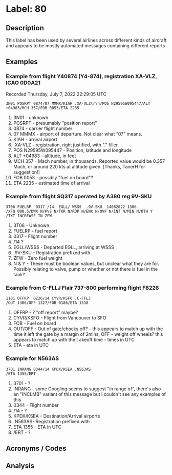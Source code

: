 # Label: 80

## Description

This label has been used by several airlines across different kinds of aircraft and appears to be mostly automated messages containing different reports

## Examples

### Example from flight Y40874 (Y4-874), registration XA-VLZ, ICAO 0D0A21
Recorded Thursday, July 7, 2022 22:29:05 UTC

```
3N01 POSRPT 0874/07 MMMX/KIAH .XA-VLZ\r\n/POS N29595W095447/ALT +04983/MCH 357/FOB 0053/ETA 2235
```

1. 3N01 - unknown
2. POSRPT - presumably "position report"
3. 0874 - carrier flight number
4. 07 MMMX - airport of departure.  Not clear what "07" means.
5. KIAH - arrival airport
6. .XA-VLZ - registration, right justified, with "." filler
7. POS N29595W095447 - Position, latitude and longitude
8. ALT +04983 - altitude, in feet
9. MCH 357 - Mach number, in thousands.  Reported value would be 0.357 Mach, or around 220 kts at altitude given. [Thanks, TanerH for suggestion!]
10. FOB 0053 - possibly "fuel on board"?
11. ETA 2235 - estimated time of arrival

### Example from flight SQ317 operated by A380 reg 9V-SKU

```
3T06 FUELRP  0317 /14  EGLL/ WSSS  .9V-SKU  14082022 1306
/XFQ 000.5/DWX N/PVS N/TKR N/RDP N/EWX N/OVF N/INT N/MIN N/OTH Y
/TXT INCREASE IN ZFW.
```

1. 3T06  - Unknown
2. FUELRP - fuel report
3. 0317 - Flight number
4. /14 ?
5. EGLL/WSSS - Departed  EGLL, arriving at WSSS
6. .9V-SKU - Registration prefixed with .
7. ZFW - Zero fuel weight
8. N & Y - These must be boolean values, but unclear what they are for. Possibly relating to valve, pump or whether or not there is fuel in the tank?

### Example from C-FLLJ Flair 737-800 performing flight F8226
```
1101 OFFRP  0226/14 CYVR/KSFO .C-FFLJ
/OUT 1306/OFF 1327/FOB 0186/ETA 1518
```

1. OFFRP - ? "off report" maybe?
2. CYVR/KSFO - Flight from Vancouver to SFO
3. FOB - Fuel on board
4. OUT/OFF - Out of gate/chocks off?  -  this appears to match up with the time it left the gate by a margin of 2mins, OFF  - weight off wheels? this appears  to match up with the t akeoff time - times in UTC
5. ETA - eta in UTC

### Example for N563AS

```
3701 INRANG 0344/14 KPDX/KSEA .N563AS
/ETA 1355/ERT     
```

1. 3701 - ?
2. INRANG - some Googling seems to suggest "in range of", there's also an "INCLMB" variant of this message but I couldn't see any examples of this
3. 0344 - Flight number
4. /14 - ?
5. KPDX/KSEA - Destination/Arrival airports
6. .N563AS-  Registration prefixed with .
7. ETA 1355 - ETA in UTC
8. /ERT - ?
## Acronyms / Codes

## Analysis
